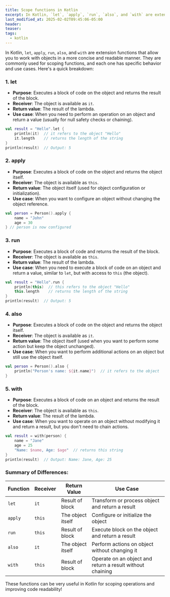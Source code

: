 ```yaml
---
title: Scope functions in Kotlin
excerpt: In Kotlin, `let`, `apply`, `run`, `also`, and `with` are extension functions that allow you to work with objects in a more concise and readable manner.
last_modified_at: 2025-02-02T09:45:06-05:00
header: 
teaser: 
tags:
  - kotlin
---
```


In Kotlin, `let`, `apply`, `run`, `also`, and `with` are extension functions that allow you to work with objects in a more concise and readable manner. They are commonly used for scoping functions, and each one has specific behavior and use cases. Here's a quick breakdown:

### 1. **let**

- **Purpose**: Executes a block of code on the object and returns the result of the block.
- **Receiver**: The object is available as `it`.
- **Return value**: The result of the lambda.
- **Use case**: When you need to perform an operation on an object and return a value (usually for null safety checks or chaining).
```kotlin
val result = "Hello".let {     
	println(it)  // it refers to the object "Hello"     
	it.length    // returns the length of the string 
} 
println(result)  // Output: 5
```
### 2. **apply**

- **Purpose**: Executes a block of code on the object and returns the object itself.
- **Receiver**: The object is available as `this`.
- **Return value**: The object itself (used for object configuration or initialization).
- **Use case**: When you want to configure an object without changing the object reference.
```kotlin
val person = Person().apply {     
	name = "John"     
	age = 30 
} // person is now configured
```
### 3. **run**

- **Purpose**: Executes a block of code and returns the result of the block.
- **Receiver**: The object is available as `this`.
- **Return value**: The result of the lambda.
- **Use case**: When you need to execute a block of code on an object and return a value, similar to `let`, but with access to `this` (the object).
```kotlin
val result = "Hello".run {     
	println(this)  // this refers to the object "Hello"     
	this.length    // returns the length of the string 
} 
println(result)  // Output: 5
```
### 4. **also**

- **Purpose**: Executes a block of code on the object and returns the object itself.
- **Receiver**: The object is available as `it`.
- **Return value**: The object itself (used when you want to perform some action but keep the object unchanged).
- **Use case**: When you want to perform additional actions on an object but still use the object itself.
```kotlin
val person = Person().also {     
	println("Person's name: ${it.name}")  // it refers to the object 
}
```
### 5. **with**

- **Purpose**: Executes a block of code on an object and returns the result of the block.
- **Receiver**: The object is available as `this`.
- **Return value**: The result of the lambda.
- **Use case**: When you want to operate on an object without modifying it and return a result, but you don't need to chain actions.
```kotlin
val result = with(person) {     
	name = "Jane"     
	age = 25     
	"Name: $name, Age: $age"  // returns this string 
} 
println(result)  // Output: Name: Jane, Age: 25
```
### Summary of Differences:

|Function|Receiver|Return Value|Use Case|
|---|---|---|---|
|`let`|`it`|Result of block|Transform or process object and return a result|
|`apply`|`this`|The object itself|Configure or initialize the object|
|`run`|`this`|Result of block|Execute block on the object and return a result|
|`also`|`it`|The object itself|Perform actions on object without changing it|
|`with`|`this`|Result of block|Operate on an object and return a result without chaining|

These functions can be very useful in Kotlin for scoping operations and improving code readability!